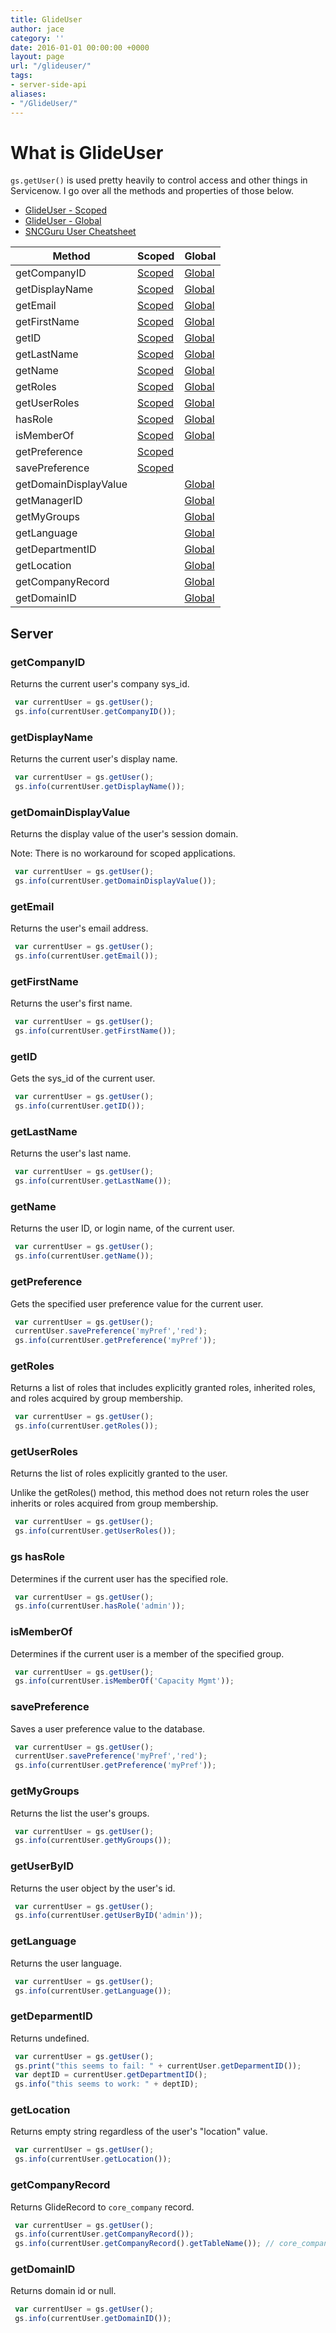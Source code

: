 ```yaml
---
title: GlideUser
author: jace
category: ''
date: 2016-01-01 00:00:00 +0000
layout: page
url: "/glideuser/"
tags:
- server-side-api
aliases:
- "/GlideUser/"
---
```

# What is GlideUser

`gs.getUser()` is used pretty heavily to control access and other things in Servicenow.  I go over all the methods and properties of those below.
<!--more-->

- [GlideUser - Scoped](https://docs.servicenow.com/bundle/jakarta-application-development/page/app-store/dev_portal/API_reference/glideUserScoped/concept/c_GlideUserScopedAPI.html)
- [GlideUser - Global](https://docs.servicenow.com/bundle/jakarta-application-development/page/app-store/dev_portal/API_reference/GlideUser_global/concept/GUserAPI.html)
- [SNCGuru User Cheatsheet](https://www.servicenowguru.com/scripting/user-object-cheat-sheet/)

| Method                   | Scoped                       | Global                           |
| ------------------------ | ---------------------------- | -------------------------------- |
| getCompanyID             | [Scoped](#getcompanyid)      | [Global](#getcompanyid)          |
| getDisplayName           | [Scoped](#getdisplayname)    | [Global](#getdisplayname)        |
| getEmail                 | [Scoped](#getemail)          | [Global](#getemail)              |
| getFirstName             | [Scoped](#getfirstname)      | [Global](#getfirstname)          |
| getID                    | [Scoped](#getiD)             | [Global](#getiD)                 |
| getLastName              | [Scoped](#getlastname)       | [Global](#getlastname)           |
| getName                  | [Scoped](#getname)           | [Global](#getname)               |
| getRoles                 | [Scoped](#getroles)          | [Global](#getroles)              |
| getUserRoles             | [Scoped](#getuserroles)      | [Global](#getuserroles)          |
| hasRole                  | [Scoped](#gs-hasrole)        | [Global](#gs-hasrole)            |
| isMemberOf               | [Scoped](#ismemberof)        | [Global](#ismemberof)            |
| getPreference            | [Scoped](#getpreference)     |                                  |
| savePreference           | [Scoped](#savepreference)    |                                  |
| getDomainDisplayValue    |                              | [Global](#getdomaindisplayvalue) |
| getManagerID             |                              | [Global](#getmanagerid)          |
| getMyGroups              |                              | [Global](#getmygroups)           |
| getLanguage              |                              | [Global](#getlanguage)           |
| getDepartmentID          |                              | [Global](#getdepartmentid)       |
| getLocation              |                              | [Global](#getLocation)           |
| getCompanyRecord         |                              | [Global](#getcompanyrecord)      |
| getDomainID              |                              | [Global](#getdomainid)           |

<!--

# GlideUser

| Property/Method | Description |
| --- | --- |
| getName | Gets the user id, or login name, of the current user |
| getDisplayName | Gets the display name of the current user |
| getCompanyID | Gets the Company ID of the current user |
| hasRole | Determines if the current user has the specified role |
| getID | Gets the sys_id of current user |
| isMemberOf | Determines if the current user is a member of the specified group |
| savePreference | Saves a user preference value to the database |
| getPreference | Gets the specified user preference value for the current user | 

-->

## Server

### getCompanyID

 Returns the current user's company sys_id.

```js
 var currentUser = gs.getUser();
 gs.info(currentUser.getCompanyID());
```

### getDisplayName

 Returns the current user's display name.

```js
 var currentUser = gs.getUser();
 gs.info(currentUser.getDisplayName());
```

### getDomainDisplayValue

 Returns the display value of the user's session domain.

 Note: There is no workaround for scoped applications.

```js
 var currentUser = gs.getUser();
 gs.info(currentUser.getDomainDisplayValue());
```

### getEmail

 Returns the user's email address.

```js
 var currentUser = gs.getUser();
 gs.info(currentUser.getEmail());
```

### getFirstName

 Returns the user's first name.

```js
 var currentUser = gs.getUser();
 gs.info(currentUser.getFirstName());
```

### getID

 Gets the sys_id of the current user.

```js
 var currentUser = gs.getUser();
 gs.info(currentUser.getID());
```

### getLastName

 Returns the user's last name.

```js
 var currentUser = gs.getUser();
 gs.info(currentUser.getLastName());
```

### getName

 Returns the user ID, or login name, of the current user.

```js
 var currentUser = gs.getUser();
 gs.info(currentUser.getName());
```

### getPreference

 Gets the specified user preference value for the current user.

```js
 var currentUser = gs.getUser();
 currentUser.savePreference(­'myPref','red');
 gs.info(currentUser.getPreference(­'myPref'));
```

### getRoles

 Returns a list of roles that includes explicitly granted roles, inherited roles, and roles acquired by group membership.

```js
 var currentUser = gs.getUser();
 gs.info(currentUser.getRoles());
```

### getUserRoles

 Returns the list of roles explicitly granted to the user.

 Unlike the getRoles() method, this method does not return roles the user inherits or roles acquired from group membership.

```js
 var currentUser = gs.getUser();
 gs.info(currentUser.getUserRoles());
```

### gs hasRole

 Determines if the current user has the specified role.

```js
 var currentUser = gs.getUser();
 gs.info(currentUser.hasRole('admin'));
```

### isMemberOf

 Determines if the current user is a member of the specified group.

```js
 var currentUser = gs.getUser();
 gs.info(currentUser.isMemberOf(­'Capacity Mgmt'));
```

### savePreference

 Saves a user preference value to the database.

```js
 var currentUser = gs.getUser();
 currentUser.savePreference('myPref','red');
 gs.info(currentUser.getPreference('myPref'));
```

### getMyGroups

Returns the list the user's groups.

```js
 var currentUser = gs.getUser();
 gs.info(currentUser.getMyGroups());
```

### getUserByID

 Returns the user object by the user's id.

```js
 var currentUser = gs.getUser();
 gs.info(currentUser.getUserByID('admin'));
```

### getLanguage

  Returns the user language.

```js
 var currentUser = gs.getUser();
 gs.info(currentUser.getLanguage());
```

### getDeparmentID

  Returns undefined.

```js
 var currentUser = gs.getUser();
 gs.print("this seems to fail: " + currentUser.getDeparmentID());
 var deptID = currentUser.getDepartmentID();
 gs.info("this seems to work: " + deptID);
```

### getLocation

  Returns empty string regardless of the user's "location" value.

```js
 var currentUser = gs.getUser();
 gs.info(currentUser.getLocation());
```

### getCompanyRecord

  Returns GlideRecord to `core_company` record.

```js
 var currentUser = gs.getUser();
 gs.info(currentUser.getCompanyRecord());
 gs.info(currentUser.getCompanyRecord().getTableName()); // core_company
```

### getDomainID

  Returns domain id or null.

```js
 var currentUser = gs.getUser();
 gs.info(currentUser.getDomainID());
```